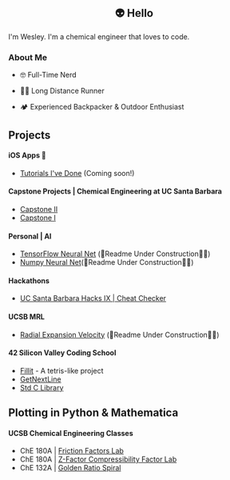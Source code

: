 ## <div align="center"> 👽 Hello 
I'm Wesley. I'm a chemical engineer that loves to code. 

### About Me  
  
- 🤓 Full-Time Nerd  
  
- 🏃‍♂️ Long Distance Runner  
  
- 🏕️ Experienced Backpacker & Outdoor Enthusiast  
  
## Projects

#### iOS Apps 📱
 - [Tutorials I've Done]() (Coming soon!)

#### Capstone Projects | Chemical Engineering at UC Santa Barbara 
 - [Capstone II](https://github.com/wesleyZero/capstone_II/tree/main)
 - [Capstone I](https://github.com/wesleyZero/ChE_Capstone/blob/newBranch/README.md)

#### Personal | AI
- [TensorFlow Neural Net](https://github.com/wesleyZero/tensorflow_neural_net) (🚧Readme Under Construction👷‍♂️)
- [Numpy Neural Net](https://github.com/wesleyZero/numpy_neural_net)(🚧Readme Under Construction👷‍♂️)

#### Hackathons
- [UC Santa Barbara Hacks IX | Cheat Checker](https://github.com/wesleyZero/ucsb_hacks_ix)

#### UCSB MRL
- [Radial Expansion Velocity](https://github.com/wesleyZero/Radial_Expansion_Velocity_UCSB-MRL) (🚧Readme Under Construction👷‍♂️)

#### 42 Silicon Valley Coding School
- [Fillit](https://github.com/wesleyZero/fillit_42SiliconValley) - A tetris-like project
- [GetNextLine](https://github.com/wesleyZero/Get_Next_Line_42SiliconValley)
- [Std C Library](https://github.com/wesleyZero/Std_C_Library_42SiliconValley)

## Plotting in Python & Mathematica 
#### UCSB Chemical Engineering Classes
- ChE 180A | [Friction Factors Lab](https://github.com/wesleyZero/FrictionFactors_UCSB-ChE)
- ChE 180A | [Z-Factor Compressibility Factor Lab](https://github.com/wesleyZero/Z_Factors_UCSB-ChE)
- ChE 132A | [Golden Ratio Spiral](https://github.com/wesleyZero/GoldenRatio_Mathematica_UCSB-ChE)



